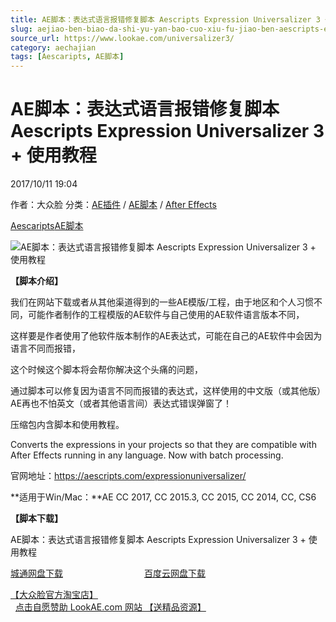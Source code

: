 ```yaml
---
title: AE脚本：表达式语言报错修复脚本 Aescripts Expression Universalizer 3 + 使用教程
slug: aejiao-ben-biao-da-shi-yu-yan-bao-cuo-xiu-fu-jiao-ben-aescripts-expression-universalizer-3-shi-yong-jiao-cheng
source_url: https://www.lookae.com/universalizer3/
category: aechajian
tags: [Aescaripts, AE脚本]
---
```

# AE脚本：表达式语言报错修复脚本 Aescripts Expression Universalizer 3 + 使用教程

2017/10/11 19:04

作者：大众脸
分类：[AE插件](https://www.lookae.com/after-effects/aechajian/) / [AE脚本](https://www.lookae.com/after-effects/aescripts/) / [After Effects](https://www.lookae.com/after-effects/)

[Aescaripts](https://www.lookae.com/tag/aescaripts/)[AE脚本](https://www.lookae.com/tag/ae%e8%84%9a%e6%9c%ac/)

![AE脚本：表达式语言报错修复脚本 Aescripts Expression Universalizer 3 + 使用教程](https://www.lookae.com/wp-content/uploads/2019/04/ExpressionUniversalizer.jpg "AE脚本：表达式语言报错修复脚本 Aescripts Expression Universalizer 3 + 使用教程-LookAE.com")

**【脚本介绍】**

我们在网站下载或者从其他渠道得到的一些AE模版/工程，由于地区和个人习惯不同，可能作者制作的工程模版的AE软件与自己使用的AE软件语言版本不同，

这样要是作者使用了他软件版本制作的AE表达式，可能在自己的AE软件中会因为语言不同而报错，

这个时候这个脚本将会帮你解决这个头痛的问题，

通过脚本可以修复因为语言不同而报错的表达式，这样使用的中文版（或其他版）AE再也不怕英文（或者其他语言间）表达式错误弹窗了！

压缩包内含脚本和使用教程。

Converts the expressions in your projects so that they are compatible with After Effects running in any language. Now with batch processing.

官网地址：https://aescripts.com/expressionuniversalizer/

**适用于Win/Mac：**AE CC 2017, CC 2015.3, CC 2015, CC 2014, CC, CS6

**【脚本下载】**

AE脚本：表达式语言报错修复脚本 Aescripts Expression Universalizer 3 + 使用教程

[城通网盘下载](https://www.pipipan.com/fs/680462-223725905)                                 [百度云网盘下载](https://pan.baidu.com/s/1c53DZC)

[【大众脸官方淘宝店】](https://lookae.taobao.com/)                [点击自愿赞助 LookAE.com 网站 【送精品资源】](https://www.lookae.com/sponsor/)
